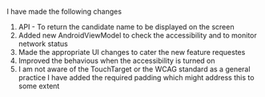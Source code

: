 I have made the following changes

1. API - To return the candidate name to be displayed on the screen
2. Added new AndroidViewModel to check the accessibility and to monitor network status
3. Made the appropriate UI changes to cater the new feature requestes
4. Improved the behavious when the accessibility is turned on
5. I am not aware of the TouchTarget or the WCAG standard as a general practice I have added the required padding which might address this to some extent
